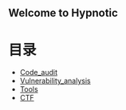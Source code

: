 ## Welcome to Hypnotic


# 目录

+ [Code_audit](Code_audit/index.md)
+ [Vulnerability_analysis](Vulnerability_analysis/index.md)
+ [Tools](Tools/index.md)
+ [CTF](CTF/index.md)